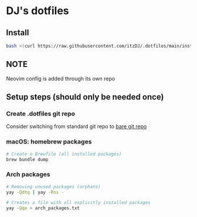 # DJ's dotfiles

## Install

```bash
bash <(curl https://raw.githubusercontent.com/itzDJ/.dotfiles/main/install.sh)
```

## NOTE

Neovim config is added through its own repo

## Setup steps (should only be needed once)

### Create .dotfiles git repo

Consider switching from standard git repo to [bare git repo](https://www.atlassian.com/git/tutorials/dotfiles)

### macOS: homebrew packages

```bash
# Create a Brewfile (all installed packages)
brew bundle dump
```

### Arch packages

```bash
# Removing unused packages (orphans)
yay -Qdtq | yay -Rns -

# Creates a file with all explicitly installed packages
yay -Qqe > arch_packages.txt
```
